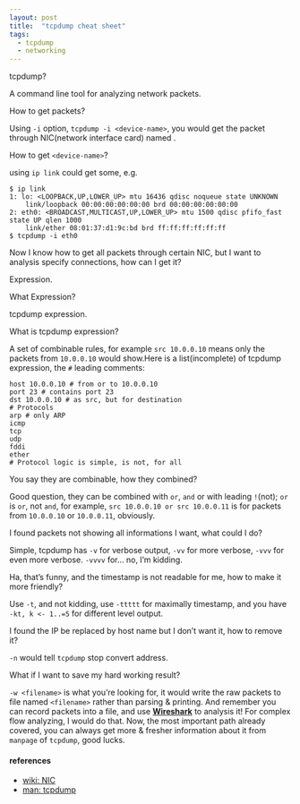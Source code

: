 ```yaml
---
layout: post
title:  "tcpdump cheat sheet"
tags:
  - tcpdump
  - networking
---
```


tcpdump?

A command line tool for analyzing network packets.

How to get packets?

Using `-i` option, `tcpdump -i <device-name>`, you would get the packet through NIC(network interface card) named <device-name>.</device-name>

How to get `<device-name>`?

using `ip link` could get some, e.g.

```
$ ip link
1: lo: <LOOPBACK,UP,LOWER_UP> mtu 16436 qdisc noqueue state UNKNOWN
    link/loopback 00:00:00:00:00:00 brd 00:00:00:00:00:00
2: eth0: <BROADCAST,MULTICAST,UP,LOWER_UP> mtu 1500 qdisc pfifo_fast state UP qlen 1000
    link/ether 08:01:37:d1:9c:bd brd ff:ff:ff:ff:ff:ff
$ tcpdump -i eth0
```

Now I know how to get all packets through certain NIC, but I want to analysis specify connections, how can I get it?

Expression.

What Expression?

tcpdump expression.

What is tcpdump expression?

A set of combinable rules, for example `src 10.0.0.10` means only the packets from `10.0.0.10` would show.Here is a list(incomplete) of tcpdump expression, the `#` leading comments:

```
host 10.0.0.10 # from or to 10.0.0.10
port 23 # contains port 23
dst 10.0.0.10 # as src, but for destination
# Protocols
arp # only ARP
icmp
tcp
udp
fddi
ether
# Protocol logic is simple, is not, for all
```

You say they are combinable, how they combined?

Good question, they can be combined with `or`, `and` or with leading `!`(not); `or` is `or`, not `and`, for example, `src 10.0.0.10 or src 10.0.0.11` is for packets from `10.0.0.10` or `10.0.0.11`, obviously.

I found packets not showing all informations I want, what could I do?

Simple, tcpdump has `-v` for verbose output, `-vv` for more verbose, `-vvv` for even more verbose. `-vvvv` for… no, I’m kidding.

Ha, that’s funny, and the timestamp is not readable for me, how to make it more friendly?

Use `-t`, and not kidding, use `-ttttt` for maximally timestamp, and you have `-kt, k <- 1..=5` for different level output.

I found the IP be replaced by host name but I don’t want it, how to remove it?

`-n` would tell `tcpdump` stop convert address.

What if I want to save my hard working result?

`-w <filename>` is what you’re looking for, it would write the raw packets to file named `<filename>` rather than parsing & printing. And remember you can record packets into a file, and use **[Wireshark](https://www.wireshark.org/download.html)** to analysis it! For complex flow analyzing, I would do that. Now, the most important path already covered, you can always get more & fresher information about it from `manpage` of `tcpdump`, good lucks.

#### references

- [wiki: NIC](https://en.wikipedia.org/wiki/Network_interface_controller)
- [man: tcpdump](https://www.tcpdump.org/manpages/tcpdump.1.html)

